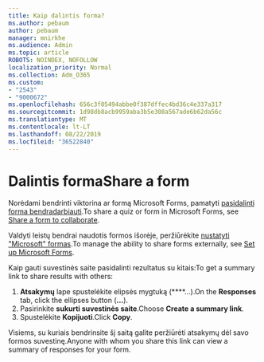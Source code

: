 ```yaml
---
title: Kaip dalintis forma?
ms.author: pebaum
author: pebaum
manager: mnirkhe
ms.audience: Admin
ms.topic: article
ROBOTS: NOINDEX, NOFOLLOW
localization_priority: Normal
ms.collection: Adm_O365
ms.custom:
- "2543"
- "9000672"
ms.openlocfilehash: 656c3f05494abbe0f387dffec4bd36c4e337a317
ms.sourcegitcommit: 1d98db8acb9959aba3b5e308a567ade6b62da56c
ms.translationtype: MT
ms.contentlocale: lt-LT
ms.lasthandoff: 08/22/2019
ms.locfileid: "36522840"
---
```

# <a name="share-a-form"></a><span data-ttu-id="8cca5-102">Dalintis forma</span><span class="sxs-lookup"><span data-stu-id="8cca5-102">Share a form</span></span>

<span data-ttu-id="8cca5-103">Norėdami bendrinti viktorina ar formą Microsoft Forms, pamatyti [pasidalinti forma bendradarbiauti](https://support.office.com/article/Share-a-form-to-collaborate-d5bb5cf0-8401-4c15-bb8c-8e108cd7e69b).</span><span class="sxs-lookup"><span data-stu-id="8cca5-103">To share a quiz or form in Microsoft Forms, see [Share a form to collaborate](https://support.office.com/article/Share-a-form-to-collaborate-d5bb5cf0-8401-4c15-bb8c-8e108cd7e69b).</span></span>

<span data-ttu-id="8cca5-104">Valdyti leistų bendrai naudotis formos išorėje, peržiūrėkite [nustatyti "Microsoft" formas](https://support.office.com/article/set-up-microsoft-forms-cc52287a-4550-464d-9a1b-457bf9df2240?ui=en-US&rs=en-US&ad=US#PickTab=Configure).</span><span class="sxs-lookup"><span data-stu-id="8cca5-104">To manage the ability to share forms externally, see [Set up Microsoft Forms](https://support.office.com/article/set-up-microsoft-forms-cc52287a-4550-464d-9a1b-457bf9df2240?ui=en-US&rs=en-US&ad=US#PickTab=Configure).</span></span> 

<span data-ttu-id="8cca5-105">Kaip gauti suvestinės saite pasidalinti rezultatus su kitais:</span><span class="sxs-lookup"><span data-stu-id="8cca5-105">To get a summary link to share results with others:</span></span>

1. <span data-ttu-id="8cca5-106">**Atsakymų** lape spustelėkite elipsės mygtuką (\*\*\*\*...).</span><span class="sxs-lookup"><span data-stu-id="8cca5-106">On the **Responses** tab, click the ellipses button (**...**).</span></span>
3. <span data-ttu-id="8cca5-107">Pasirinkite **sukurti suvestinės saite**.</span><span class="sxs-lookup"><span data-stu-id="8cca5-107">Choose **Create a summary link**.</span></span>
4. <span data-ttu-id="8cca5-108">Spustelėkite **Kopijuoti**.</span><span class="sxs-lookup"><span data-stu-id="8cca5-108">Click **Copy**.</span></span>

<span data-ttu-id="8cca5-109">Visiems, su kuriais bendrinsite šį saitą galite peržiūrėti atsakymų dėl savo formos suvestinę.</span><span class="sxs-lookup"><span data-stu-id="8cca5-109">Anyone with whom you share this link can view a summary of responses for your form.</span></span>